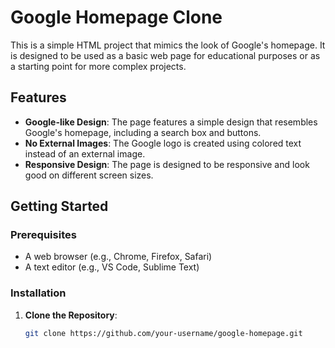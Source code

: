 # Google Homepage Clone

This is a simple HTML project that mimics the look of Google's homepage. It is designed to be used as a basic web page for educational purposes or as a starting point for more complex projects.

## Features

- **Google-like Design**: The page features a simple design that resembles Google's homepage, including a search box and buttons.
- **No External Images**: The Google logo is created using colored text instead of an external image.
- **Responsive Design**: The page is designed to be responsive and look good on different screen sizes.

## Getting Started

### Prerequisites

- A web browser (e.g., Chrome, Firefox, Safari)
- A text editor (e.g., VS Code, Sublime Text)

### Installation

1. **Clone the Repository**:
   ```bash
   git clone https://github.com/your-username/google-homepage.git
